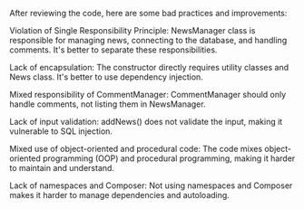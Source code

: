 After reviewing the code, here are some bad practices and improvements:

Violation of Single Responsibility Principle: NewsManager class is responsible for managing news, connecting to the database, and handling comments. It's better to separate these responsibilities.

Lack of encapsulation: The constructor directly requires utility classes and News class. It's better to use dependency injection.

Mixed responsibility of CommentManager: CommentManager should only handle comments, not listing them in NewsManager.

Lack of input validation: addNews() does not validate the input, making it vulnerable to SQL injection.

Mixed use of object-oriented and procedural code: The code mixes object-oriented programming (OOP) and procedural programming, making it harder to maintain and understand.

Lack of namespaces and Composer: Not using namespaces and Composer makes it harder to manage dependencies and autoloading.
